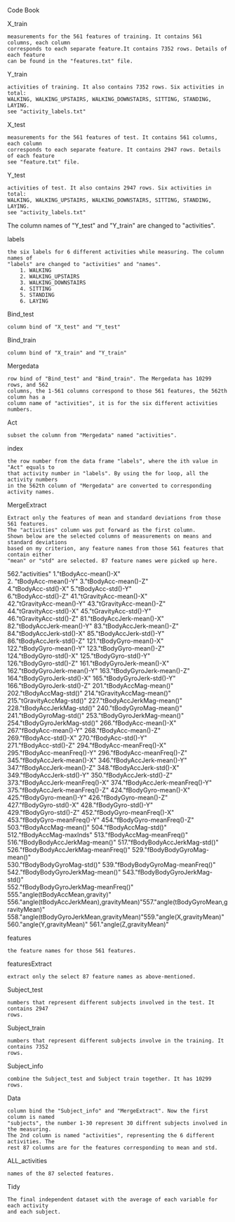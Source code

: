 Code Book 

X_train

	measurements for the 561 features of training. It contains 561 columns, each column 
	corresponds to each separate feature.It contains 7352 rows. Details of each feature 
	can be found in the "features.txt" file. 
Y_train

	activities of training. It also contains 7352 rows. Six activities in total: 
	WALKING, WALKING_UPSTAIRS, WALKING_DOWNSTAIRS, SITTING, STANDING, LAYING.
	see "activity_labels.txt"
X_test

	measurements for the 561 features of test. It contains 561 columns, each column
	corresponds to each separate feature. It contains 2947 rows. Details of each feature
	see "feature.txt" file.
Y_test

	activities of test. It also contains 2947 rows. Six activities in total: 
	WALKING, WALKING_UPSTAIRS, WALKING_DOWNSTAIRS, SITTING, STANDING, LAYING.
	see "activity_labels.txt"

The column names of "Y_test" and "Y_train" are changed to "activities".

labels

	the six labels for 6 different activities while measuring. The column names of 
	"labels" are changed to "activities" and "names".
		1. WALKING
		2. WALKING_UPSTAIRS
		3. WALKING_DOWNSTAIRS
		4. SITTING
		5. STANDING
		6. LAYING
		
Bind_test

	column bind of "X_test" and "Y_test"
Bind_train

	column bind of "X_train" and "Y_train"
Mergedata

	row bind of "Bind_test" and "Bind_train". The Mergedata has 10299 rows, and 562 
	columns, the 1-561 columns correspond to those 561 features, the 562th column has a 
	column name of "activities", it is for the six different activities numbers.
	
Act

	subset the column from "Mergedata" named "activities".
index

	the row number from the data frame "labels", where the ith value in "Act" equals to 
	that activity number in "labels". By using the for loop, all the activity numbers
	in the 562th column of "Mergedata" are converted to corresponding activity names.
	
MergeExtract

	Extract only the features of mean and standard deviations from those 561 features. 
	The "activities" column was put forward as the first column.
	Shown below are the selected columns of measurements on means and standard deviations
	based on my criterion, any feature names from those 561 features that contain either
	"mean" or "std" are selected. 87 feature names were picked up here.
	
 562."activities"                            1."tBodyAcc-mean()-X"                
  2. "tBodyAcc-mean()-Y"                     3."tBodyAcc-mean()-Z"                   
  4."tBodyAcc-std()-X"                       5."tBodyAcc-std()-Y"                    
  6."tBodyAcc-std()-Z"                      41."tGravityAcc-mean()-X"                
 42."tGravityAcc-mean()-Y"                  43."tGravityAcc-mean()-Z"                
 44."tGravityAcc-std()-X"                   45."tGravityAcc-std()-Y"                 
 46."tGravityAcc-std()-Z"                   81."tBodyAccJerk-mean()-X"               
 82."tBodyAccJerk-mean()-Y"                 83."tBodyAccJerk-mean()-Z"               
 84."tBodyAccJerk-std()-X"                  85."tBodyAccJerk-std()-Y"                
 86."tBodyAccJerk-std()-Z"                 121."tBodyGyro-mean()-X"                  
 122."tBodyGyro-mean()-Y"                  123."tBodyGyro-mean()-Z"                  
 124."tBodyGyro-std()-X"                   125."tBodyGyro-std()-Y"                   
 126."tBodyGyro-std()-Z"                   161."tBodyGyroJerk-mean()-X"              
 162."tBodyGyroJerk-mean()-Y"              163."tBodyGyroJerk-mean()-Z"              
 164."tBodyGyroJerk-std()-X"               165."tBodyGyroJerk-std()-Y"               
 166."tBodyGyroJerk-std()-Z"               201."tBodyAccMag-mean()"                  
 202."tBodyAccMag-std()"                   214."tGravityAccMag-mean()"                
 215."tGravityAccMag-std()"                227."tBodyAccJerkMag-mean()"              
 228."tBodyAccJerkMag-std()"               240."tBodyGyroMag-mean()"                
 241."tBodyGyroMag-std()"                  253."tBodyGyroJerkMag-mean()"             
 254."tBodyGyroJerkMag-std()"              266."fBodyAcc-mean()-X"                   
 267."fBodyAcc-mean()-Y"                   268."fBodyAcc-mean()-Z"                   
 269."fBodyAcc-std()-X"                    270."fBodyAcc-std()-Y"                    
 271."fBodyAcc-std()-Z"                    294."fBodyAcc-meanFreq()-X"               
 295."fBodyAcc-meanFreq()-Y"               296."fBodyAcc-meanFreq()-Z"               
 345."fBodyAccJerk-mean()-X"               346."fBodyAccJerk-mean()-Y"               
 347."fBodyAccJerk-mean()-Z"               348."fBodyAccJerk-std()-X"                
 349."fBodyAccJerk-std()-Y"                350."fBodyAccJerk-std()-Z"                
 373."fBodyAccJerk-meanFreq()-X"           374."fBodyAccJerk-meanFreq()-Y"            
 375."fBodyAccJerk-meanFreq()-Z"           424."fBodyGyro-mean()-X"                  
 425."fBodyGyro-mean()-Y"                  426."fBodyGyro-mean()-Z"                   
 427."fBodyGyro-std()-X"                   428."fBodyGyro-std()-Y"                   
 429."fBodyGyro-std()-Z"                   452."fBodyGyro-meanFreq()-X"               
 453."fBodyGyro-meanFreq()-Y"              454."fBodyGyro-meanFreq()-Z"              
 503."fBodyAccMag-mean()"                  504."fBodyAccMag-std()"                   
 512."fBodyAccMag-maxInds"                 513."fBodyAccMag-meanFreq()"              
 516."fBodyBodyAccJerkMag-mean()"          517."fBodyBodyAccJerkMag-std()"           
 526."fBodyBodyAccJerkMag-meanFreq()"      529."fBodyBodyGyroMag-mean()"             
 530."fBodyBodyGyroMag-std()"              539."fBodyBodyGyroMag-meanFreq()"          
 542."fBodyBodyGyroJerkMag-mean()"         543."fBodyBodyGyroJerkMag-std()"          
 552."fBodyBodyGyroJerkMag-meanFreq()"     555."angle(tBodyAccMean,gravity)"         
 556."angle(tBodyAccJerkMean),gravityMean)"557."angle(tBodyGyroMean,gravityMean)"   
 558."angle(tBodyGyroJerkMean,gravityMean)"559."angle(X,gravityMean)"                
 560."angle(Y,gravityMean)"                561."angle(Z,gravityMean)"  
 
 features

 	the feature names for those 561 features. 
 featuresExtract
 
 	extract only the select 87 feature names as above-mentioned. 
 	
 Subject_test
 
 	numbers that represent different subjects involved in the test. It contains 2947 
 	rows.
 Subject_train
 
 	numbers that represent different subjects involve in the training. It contains 7352
 	rows.
 Subject_info
 
 	combine the Subject_test and Subject train together. It has 10299 rows.
 Data
 
 	column bind the "Subject_info" and "MergeExtract". Now the first column is named 
 	"subjects", the number 1-30 represent 30 diffrent subjects involved in the measuring.
 	The 2nd column is named "activities", representing the 6 different activities. The 
 	rest 87 columns are for the features corresponding to mean and std.
 	
 ALL_activities
 
 	names of the 87 selected features.
 Tidy
 
 	The final independent dataset with the average of each variable for each activity 
 	and each subject.
